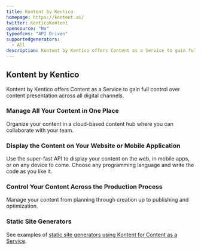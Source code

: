 ```yaml
---
title: Kontent by Kentico
homepage: https://kontent.ai/
twitter: KenticoKontent
opensource: "No"
typeofcms: "API Driven"
supportedgenerators:
  - All
description: Kontent by Kentico offers Content as a Service to gain full control over content presentation across all digital channels.
---
```

## Kontent by Kentico

Kontent by Kentico offers Content as a Service to gain full control over content presentation across all digital channels.

### Manage All Your Content in One Place

Organize your content in a cloud-based content hub where you can collaborate with your team.

### Display the Content on Your Website or Mobile Application

Use the super-fast API to display your content on the web, in mobile apps, or on any device to come. Choose any programming language and write the code as you like it.

### Control Your Content Across the Production Process

Manage your content from planning through creation up to publishing and optimization.

### Static Site Generators

See examples of [static site generators using Kontent for Content as a Service](https://docs.kontent.ai/tutorials/develop-apps/optimize-your-app/static-sites).
